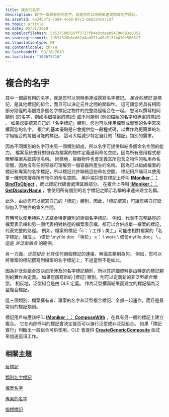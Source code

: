 ```yaml
---
title: 複合的名字
description: 其中一個最有用的名字，就是您可以同時串連或撰寫名字標記。
ms.assetid: ea2453f3-7a64-4ce0-87c2-de6224ca71df
ms.topic: article
ms.date: 05/31/2018
ms.openlocfilehash: 5b5375bb505ff3737fb4e0cdea894790d93c0051
ms.sourcegitcommit: 2d531328b6ed82d4ad971a45a5131b430c5866f7
ms.translationtype: MT
ms.contentlocale: zh-TW
ms.lasthandoff: 09/16/2019
ms.locfileid: "103675716"
---
```

# <a name="composite-monikers"></a>複合的名字

其中一個最有用的名字，就是您可以同時串連或撰寫名字標記。 *複合的標記* 是標記，是其他標記的組合，而且可以決定元件之間的關聯性。 這可讓您將具有相同部分路徑的兩個或多個名字標記之物件的完整路徑組合在一起。 您可以撰寫相同類別 (的名字，例如兩個檔案的標記) 或不同類別 (例如檔案的名字和專案的標記) 。 如果您要撰寫自己的「名字標記」類別，您也可以使用檔案或專案的名字寫來撰寫您的名字。 複合的基本優點是它會提供您一段程式碼，以實作為更簡單的名字組組合的每個可能的標記。 這可大幅減少特定自訂的「標記」類別的需求。

因為不同類別的名字可由另一個類別組成，所以名字可提供聯結多個命名空間的能力。 檔案系統會針對儲存為檔案的物件定義通用命名空間，因為所有應用程式都瞭解檔案系統路徑名稱。 同樣地，容器物件也會定義其所包含之物件的私用命名空間，因為沒有任何容器可理解另一個容器所產生的名稱。 因為可以組成檔案的標記和專案的名字標記，所以標記允許聯結這些命名空間。 標記用戶端可以使用單一機制來搜尋所有物件的命名空間。 用戶端只會在標記上呼叫 [**IMoniker：： BindToObject**](/windows/desktop/api/ObjIdl/nf-objidl-imoniker-bindtoobject) ，而此標記代碼會處理其餘部分。 在複合上呼叫 [**IMoniker：： GetDisplayName**](/windows/desktop/api/ObjIdl/nf-objidl-imoniker-getdisplayname) ，會使用所有個別的名字標記之顯示名稱的串連來建立名稱。

此外，由於您可以撰寫自己的「標記」類別，因此，「標記撰寫」可讓您將自訂延伸加入至物件的命名空間。

有時可以使用特殊方式結合特定類別的兩個名字標記。 例如，代表不完整路徑的檔案表示檔和另一個代表相對路徑的檔案表示檔，都可以合併成單一檔案的標記，代表完整的路徑。 例如，檔案的標記「c： \\ 工作 \\ 美工」可能由相對檔案的「名字標記」組成」。 \\備份 \\myfile.doc 「等於」 c： \\ work \\ 備份myfile.doc」 \\ 。 這是 *非泛型組合* 的範例。

另一方面，*泛型組合* 允許任何兩個標記的連接，無論其類別為何。 例如，您可以將專案的標記撰寫到檔案的名字標記上，不過當然不是如此。

因為非泛型組合取決於所涉及的名字標記類別，所以其詳細資料是由特定的標記類別的實作為定義。 如果您撰寫新的 [標記] 類別，則可以定義新的非泛型組合類型。 相反地，泛型組合是由 OLE 定義。 作為泛型撰寫結果而建立的標記稱為泛型複合標記。

這三個類別、檔案擁有者、專案的名字和泛型複合標記、全部一起運作，而且是最常用的標記類別。

標記用戶端應該呼叫 [**IMoniker：： ComposeWith**](/windows/desktop/api/ObjIdl/nf-objidl-imoniker-composewith) ，在具有另一個的標記上建立複合。 它在內部呼叫的標記會決定是否可以進行泛型或非泛型組合。 如果「標記實行」判斷出一般組合可供使用，OLE 會提供 [**CreateGenericComposite**](/windows/desktop/api/Objbase/nf-objbase-creategenericcomposite) 函式來加速這項工作。

## <a name="related-topics"></a>相關主題

<dl> <dt>

[反標記](anti-monikers.md)
</dt> <dt>

[類別名字標記](class-monikers.md)
</dt> <dt>

[檔案名字](file-monikers.md)
</dt> <dt>

[專案的名字](item-monikers.md)
</dt> <dt>

[指標標記](pointer-monikers.md)
</dt> </dl>

 

 




